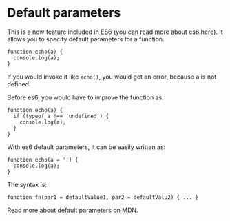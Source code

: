 # Default parameters

This is a new feature included in ES6 (you can read more about es6 [here](https://nodejs.org/en/docs/es6/)). It allows you to specify default parameters for a function.

```
function echo(a) {
  console.log(a);
}
```

If you would invoke it like ```echo()```, you would get an error, because a is not defined.

Before es6, you would have to improve the function as:

```
function echo(a) {
  if (typeof a !== 'undefined') {
    console.log(a);
  }
}
```

With es6 default parameters, it can be easily written as:

```
function echo(a = '') {
  console.log(a);
}
```

The syntax is:
```
function fn(par1 = defaultValue1, par2 = defaultValu2) { ... }
```

Read more about default parameters [on MDN](https://developer.mozilla.org/en/docs/Web/JavaScript/Reference/Functions/default_parameters).
